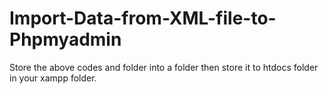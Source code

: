 # Import-Data-from-XML-file-to-Phpmyadmin
Store the above codes and folder into a folder then store it to htdocs folder in your xampp folder.
